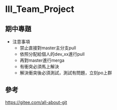 # III_Team_Project

## 期中專題

- 注意事項
  - 禁止直接對master主分支pull
  - 依照分配給個人的dev_xx進行pull
  - 再對master進行merga
  - 有衝突必須馬上解決
  - 解決衝突後必須測試，測試有問題，立刻po上群
  
## 參考
https://gitee.com/all-about-git
  
